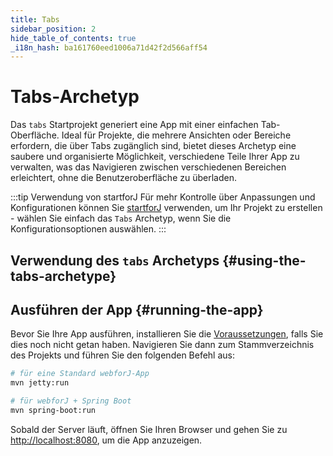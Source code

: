 ```yaml
---
title: Tabs
sidebar_position: 2
hide_table_of_contents: true
_i18n_hash: ba161760eed1006a71d42f2d566aff54
---
```

<Head>
  <style>{`
  .container {
    max-width: 65em !important;
  }
  `}</style>
</Head>

# Tabs-Archetyp

Das `tabs` Startprojekt generiert eine App mit einer einfachen Tab-Oberfläche. Ideal für Projekte, die mehrere Ansichten oder Bereiche erfordern, die über Tabs zugänglich sind, bietet dieses Archetyp eine saubere und organisierte Möglichkeit, verschiedene Teile Ihrer App zu verwalten, was das Navigieren zwischen verschiedenen Bereichen erleichtert, ohne die Benutzeroberfläche zu überladen.

:::tip Verwendung von startforJ
Für mehr Kontrolle über Anpassungen und Konfigurationen können Sie [startforJ](https://docs.webforj.com/startforj/) verwenden, um Ihr Projekt zu erstellen - wählen Sie einfach das `Tabs` Archetyp, wenn Sie die Konfigurationsoptionen auswählen.
:::

## Verwendung des `tabs` Archetyps {#using-the-tabs-archetype}

<ComponentArchetype
project="tabs"
/>

## Ausführen der App {#running-the-app}

Bevor Sie Ihre App ausführen, installieren Sie die [Voraussetzungen](../../introduction/prerequisites), falls Sie dies noch nicht getan haben. 
Navigieren Sie dann zum Stammverzeichnis des Projekts und führen Sie den folgenden Befehl aus:

```bash
# für eine Standard webforJ-App
mvn jetty:run

# für webforJ + Spring Boot
mvn spring-boot:run
```

Sobald der Server läuft, öffnen Sie Ihren Browser und gehen Sie zu [http://localhost:8080](http://localhost:8080), um die App anzuzeigen.
